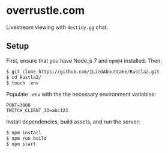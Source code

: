 # overrustle.com

Livestream viewing with `destiny.gg` chat.

## Setup

First, ensure that you have Node.js 7 and `npm@4` installed. Then,

``` bash
$ git clone https://github.com/ILiedAboutCake/Rustla2.git
$ cd Rustla2/
$ touch .env
```

Populate `.env` with the the necessary environment variables:

```
PORT=3000
TWITCH_CLIENT_ID=abc123
```

Install dependencies, build assets, and run the server:

``` bash
$ npm install
$ npm run build
$ npm start
```
